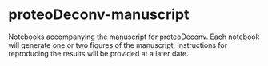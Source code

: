 # proteoDeconv-manuscript
Notebooks accompanying the manuscript for proteoDeconv. Each notebook will generate one or two figures of the manuscript. Instructions for reproducing the results will be provided at a later date.
